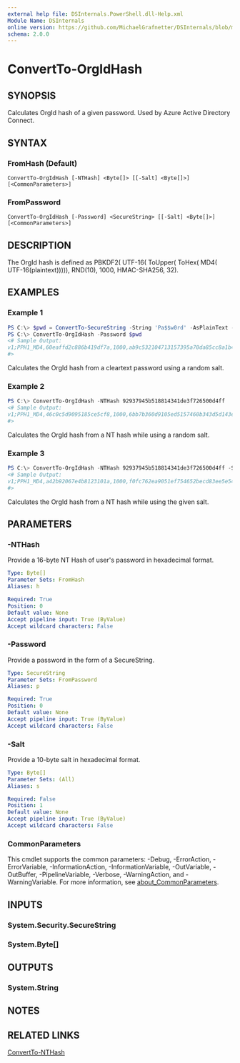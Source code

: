 ```yaml
---
external help file: DSInternals.PowerShell.dll-Help.xml
Module Name: DSInternals
online version: https://github.com/MichaelGrafnetter/DSInternals/blob/master/Documentation/PowerShell/ConvertTo-OrgIdHash.md
schema: 2.0.0
---
```


# ConvertTo-OrgIdHash

## SYNOPSIS
Calculates OrgId hash of a given password. Used by Azure Active Directory Connect.

## SYNTAX

### FromHash (Default)
```
ConvertTo-OrgIdHash [-NTHash] <Byte[]> [[-Salt] <Byte[]>] [<CommonParameters>]
```

### FromPassword
```
ConvertTo-OrgIdHash [-Password] <SecureString> [[-Salt] <Byte[]>] [<CommonParameters>]
```

## DESCRIPTION
The OrgId hash is defined as PBKDF2( UTF-16( ToUpper( ToHex( MD4( UTF-16(plaintext))))), RND(10), 1000, HMAC-SHA256, 32).

## EXAMPLES

### Example 1
```powershell
PS C:\> $pwd = ConvertTo-SecureString -String 'Pa$$w0rd' -AsPlainText -Force
PS C:\> ConvertTo-OrgIdHash -Password $pwd
<# Sample Output:
v1;PPH1_MD4,60eaffd2c886b419df7a,1000,ab9c532104713157395a70da85cc8a1b418508753c6997f02341d541328ef16b;
#>
```

Calculates the OrgId hash from a cleartext password using a random salt.

### Example 2
```powershell
PS C:\> ConvertTo-OrgIdHash -NTHash 92937945b518814341de3f726500d4ff
<# Sample Output:
v1;PPH1_MD4,46c0c5d9095185ce5cf8,1000,6bb7b360d9105ed5157460b343d5d143e465a59195bc9b568718268c334ea4a9;
#>
```

Calculates the OrgId hash from a NT hash while using a random salt.

### Example 3
```powershell
PS C:\> ConvertTo-OrgIdHash -NTHash 92937945b518814341de3f726500d4ff -Salt a42b92067e4b8123101a
<# Sample Output:
v1;PPH1_MD4,a42b92067e4b8123101a,1000,f0fc762ea9051ef754652becd83ee5e54c1c857c1c0965abac5d85de9c143911;
#>
```

Calculates the OrgId hash from a NT hash while using the given salt.

## PARAMETERS

### -NTHash
Provide a 16-byte NT Hash of user's password in hexadecimal format.

```yaml
Type: Byte[]
Parameter Sets: FromHash
Aliases: h

Required: True
Position: 0
Default value: None
Accept pipeline input: True (ByValue)
Accept wildcard characters: False
```

### -Password
Provide a password in the form of a SecureString.

```yaml
Type: SecureString
Parameter Sets: FromPassword
Aliases: p

Required: True
Position: 0
Default value: None
Accept pipeline input: True (ByValue)
Accept wildcard characters: False
```

### -Salt
Provide a 10-byte salt in hexadecimal format.

```yaml
Type: Byte[]
Parameter Sets: (All)
Aliases: s

Required: False
Position: 1
Default value: None
Accept pipeline input: True (ByValue)
Accept wildcard characters: False
```

### CommonParameters
This cmdlet supports the common parameters: -Debug, -ErrorAction, -ErrorVariable, -InformationAction, -InformationVariable, -OutVariable, -OutBuffer, -PipelineVariable, -Verbose, -WarningAction, and -WarningVariable. For more information, see [about_CommonParameters](http://go.microsoft.com/fwlink/?LinkID=113216).

## INPUTS

### System.Security.SecureString

### System.Byte[]

## OUTPUTS

### System.String

## NOTES

## RELATED LINKS

[ConvertTo-NTHash](ConvertTo-NTHash.md)

